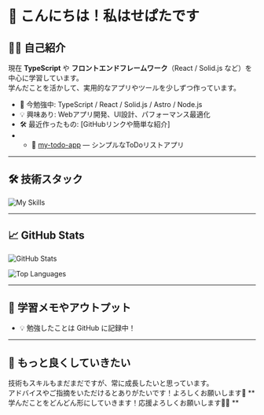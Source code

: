 # 👋 こんにちは！私はせぱたです

## 🧑‍💻 自己紹介

現在 **TypeScript** や **フロントエンドフレームワーク**（React / Solid.js など）を中心に学習しています。  
学んだことを活かして、実用的なアプリやツールを少しずつ作っています。

- 🌱 今勉強中: TypeScript / React / Solid.js / Astro / Node.js
- 💡 興味あり: Webアプリ開発、UI設計、パフォーマンス最適化
- 🛠 最近作ったもの: [GitHubリンクや簡単な紹介]
- - 🔗 [my-todo-app](https://github.com/riririops/my-todo-app) — シンプルなToDoリストアプリ


---

## 🛠 技術スタック

![My Skills](https://skillicons.dev/icons?i=ts,js,react,solid,nodejs,vite,github,git)

---

## 📈 GitHub Stats

![GitHub Stats](https://github-readme-stats.vercel.app/api?username=riririops&show_icons=true&theme=tokyonight)

![Top Languages](https://github-readme-stats.vercel.app/api/top-langs/?username=riririops&layout=compact&theme=tokyonight)

---

## 📝 学習メモやアウトプット

- 💡 勉強したことは GitHub に記録中！

---

## 🚀 もっと良くしていきたい

技術もスキルもまだまだですが、常に成長したいと思っています。  
アドバイスやご指摘をいただけるとありがたいです！よろしくお願いします🙏
**学んだことをどんどん形にしていきます！応援よろしくお願いします🙇‍♂️ **  

